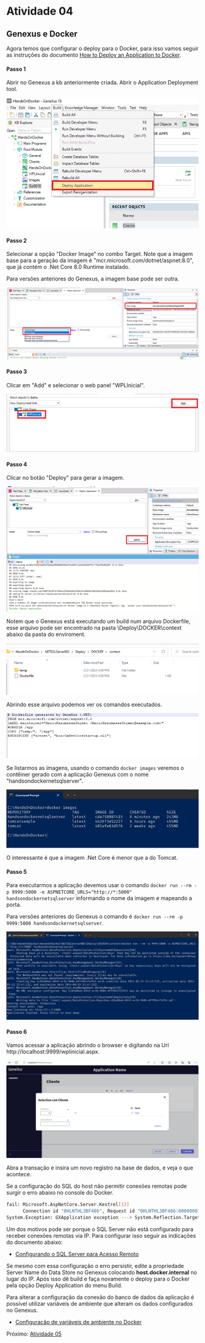 # Atividade 04

## Genexus e Docker

Agora temos que configurar o deploy para o Docker, para isso vamos seguir as instruções do documento [How to Deploy an Application to Docker](https://wiki.genexus.com/commwiki/servlet/wiki?36951,How+to+Deploy+an+Application+to+Docker).

#### Passo 1

Abrir no Genexus a kb anteriormente criada.
Abrir o Application Deployment tool.

![Application Deployment tool](imagens/deployapptool.png)

#### Passo 2

Selecionar a opção "Docker Image" no combo Target. Note que a imagem base para a geração da imagem é "mcr.microsoft.com/dotnet/aspnet:8.0", que já contém o .Net Core 8.0 Runtime instalado. 

Para versões anteriores do Genexus, a imagem base pode ser outra.

![Docker Image](imagens/deploytarget.png)

#### Passo 3

Clicar em "Add" e selecionar o web panel "WPLInicial".

![main program](imagens/deploymain.png)

#### Passo 4

Clicar no botão "Deploy" para gerar a imagem.

![build image](imagens/deploybuildimage.png)

Notem que o Genexus está executando um build num arquivo Dockerfile, esse arquivo pode ser encontrado na pasta \Deploy\DOCKER\context abaixo da pasta do enviroment.

![genexus dockerfile](imagens/genexusdockerfile.png)

Abrindo esse arquivo podemos ver os comandos executados.

![genexus dockerfile](imagens/genexusdockerfile2.png)

Se listarmos as imagens, usando o comando `docker images` veremos o contêiner gerado com a aplicação Genexus com o nome "handsondockernetsqlserver".

![docker images](imagens/dockerlistimage.png)

O interessante é que a imagem .Net Core é menor que a do Tomcat.

#### Passo 5

Para executarmos a aplicação devemos usar o comando `docker run --rm -p 9999:5000 -e ASPNETCORE_URLS="http://*:5000" handsondockernetsqlserver` informando o nome da imagem e mapeando a porta.

Para versões anteriores do Genexus o comando é `docker run --rm -p 9999:5000 handsondockernetsqlserver`.

![docker run](imagens/dockerrun.png)

#### Passo 6

Vamos acessar a aplicação abrindo o browser e digitando na Url http://localhost:9999/wplinicial.aspx.

![web app gx no docker](imagens/apprundocker.png)


Abra a transação e insira um novo registro na base de dados, e veja o que acontece.

Se a configuração do SQL do host não permitir conexões remotas pode surgir o erro abaixo no console do Docker.

```bash
fail: Microsoft.AspNetCore.Server.Kestrel[13]
      Connection id "0HLNTHL3BF486", Request id "0HLNTHL3BF486:00000001": An unhandled exception was thrown by the application.
System.Exception: GXApplication exception ---> System.Reflection.TargetInvocationException: Exception has been thrown by the target of an invocation. ---> GeneXus.Data.GxADODataException: Type:GeneXus.Data.GxADODataException.A network-related or instance-specific error occurred while establishing a connection to SQL Server. The server was not found or was not accessible. Verify that the instance name is correct and that SQL Server is configured to allow remote connections. 
```
Um dos motivos pode ser porque o SQL Server não está configurado para receber conexões remotas via IP. Para configurar isso seguir as indicações do documento abaixo:

- [Configurando o SQL Server para Acesso Remoto](pdfs/Configurando-o-SQL-Server-para-Acesso-Remoto.pdf)

Se mesmo com essa configuração o erro persistir, edite a propriedade Server Name do Data Store no Genexus colocando **host.docker.internal** no lugar do IP. Após isso dê build e faça novamente o deploy para o Docker pela opção Deploy Application do menu Build.

Para alterar a configuração da conexão do banco de dados da aplicação é possível utilizar variáveis de ambiente que alteram os dados configurados no Genexus.

- [Configuração de variáveis de ambiente no Docker](https://wiki.genexus.com/commwiki/wiki?53336,Application+Configuration+using+Environment+Variables+in+.NET+and+Java)

Próximo: [Atividade 05](05-atividade.md)